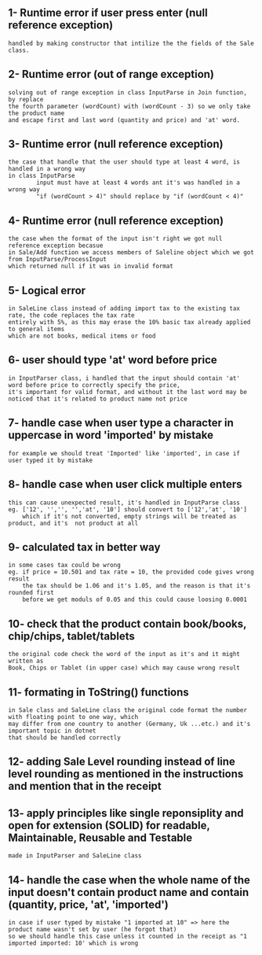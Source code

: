 ## 1- Runtime error if user press enter (null reference exception)
    handled by making constructor that intilize the the fields of the Sale class.
## 2- Runtime error (out of range exception)
    solving out of range exception in class InputParse in Join function, by replace 
    the fourth parameter (wordCount) with (wordCount - 3) so we only take the product name
    and escape first and last word (quantity and price) and 'at' word.
## 3- Runtime error (null reference exception)
    the case that handle that the user should type at least 4 word, is handled in a wrong way
    in class InputParse
            input must have at least 4 words ant it's was handled in a wrong way
            "if (wordCount > 4)" should replace by "if (wordCount < 4)"
## 4- Runtime error (null reference exception)
    the case when the format of the input isn't right we got null reference exception becasue 
    in Sale/Add function we access members of Saleline object which we got from InputParse/ProcessInput 
    which returned null if it was in invalid format
## 5- Logical error 
    in SaleLine class instead of adding import tax to the existing tax rate, the code replaces the tax rate
    entirely with 5%, as this may erase the 10% basic tax already applied to general items
    which are not books, medical items or food
## 6- user should type 'at' word before price
    in InputParser class, i handled that the input should contain 'at' word before price to correctly specify the price, 
    it's important for valid format, and without it the last word may be noticed that it's related to product name not price
## 7- handle case when user type a character in uppercase in word 'imported' by mistake
    for example we should treat 'Imported' like 'imported', in case if user typed it by mistake
## 8- handle case when user click multiple enters 
    this can cause unexpected result, it's handled in InputParse class
    eg. ['12', '','', '','at', '10'] should convert to ['12','at', '10']
        which if it's not converted, empty strings will be treated as product, and it's  not product at all
## 9- calculated tax in better way
    in some cases tax could be wrong
    eg. if price = 10.501 and tax rate = 10, the provided code gives wrong result
        the tax should be 1.06 and it's 1.05, and the reason is that it's rounded first 
        before we get moduls of 0.05 and this could cause loosing 0.0001
## 10- check that the product contain book/books, chip/chips, tablet/tablets
    the original code check the word of the input as it's and it might written as
    Book, Chips or Tablet (in upper case) which may cause wrong result
## 11- formating in ToString() functions
    in Sale class and SaleLine class the original code format the number with floating point to one way, which 
    may differ from one country to another (Germany, Uk ...etc.) and it's important topic in dotnet 
    that should be handled correctly
## 12- adding Sale Level rounding instead of line level rounding as mentioned in the instructions and mention that in the receipt
## 13- apply principles like single reponsiplity and open for extension (SOLID) for readable, Maintainable, Reusable and Testable
    made in InputParser and SaleLine class
## 14- handle the case when the whole name of the input doesn't contain product name and contain (quantity, price, 'at', 'imported')
    in case if user typed by mistake "1 imported at 10" => here the product name wasn't set by user (he forgot that)
    so we should handle this case unless it counted in the receipt as "1 imported imported: 10' which is wrong
